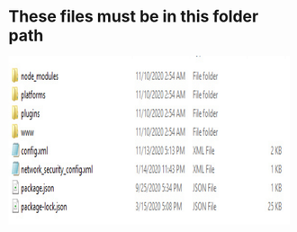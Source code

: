 # These files must be in this folder path
<img src="bandicam 2020-11-17 20-54-52-213.jpg" width="500" height="300">
